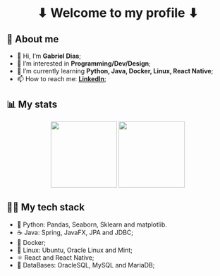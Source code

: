 <h1 align="center">⬇ Welcome to my profile ⬇</h1>

## 📖 About me

- 👋 Hi, I’m **Gabriel Dias**;
- 👀 I’m interested in **Programming/Dev/Design**;
- 🌱 I’m currently learning **Python, Java, Docker, Linux, React Native**;
- 📫 How to reach me: **<a href="https://www.linkedin.com/in/gabrielfurlaneti">LinkedIn</a>**;

## 📊 My stats

<div align="center">
	<img height="150em" src="https://github-readme-stats.vercel.app/api?username=DabGias&theme=onedark&show_icons=true&hide_title=true" />
	<img height="150em" src="https://github-readme-stats.vercel.app/api/top-langs/?username=DabGias&theme=onedark&layout=compact&hide_title=true" />
</div>

## 👨‍💻 My tech stack

- 🐍 Python: Pandas, Seaborn, Sklearn and matplotlib.
- ☕ Java: Spring, JavaFX, JPA and JDBC;
- 🐋 Docker;
- 🐧 Linux: Ubuntu, Oracle Linux and Mint;
- ⚛ React and React Native;
- 🔋 DataBases: OracleSQL, MySQL and MariaDB;
